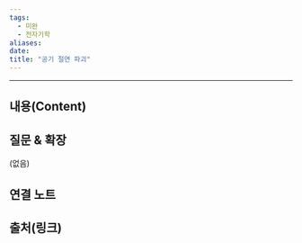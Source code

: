 ```yaml
---
tags:
  - 미완
  - 전자기학
aliases: 
date:
title: "공기 절연 파괴"
---
```


---

## 내용(Content)


## 질문 & 확장

(없음)

## 연결 노트

## 출처(링크)





